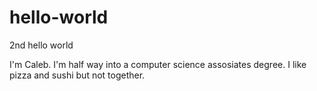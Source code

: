 # hello-world
2nd hello world


I'm Caleb. I'm half way into a computer science assosiates degree. I like pizza and sushi but not together.
